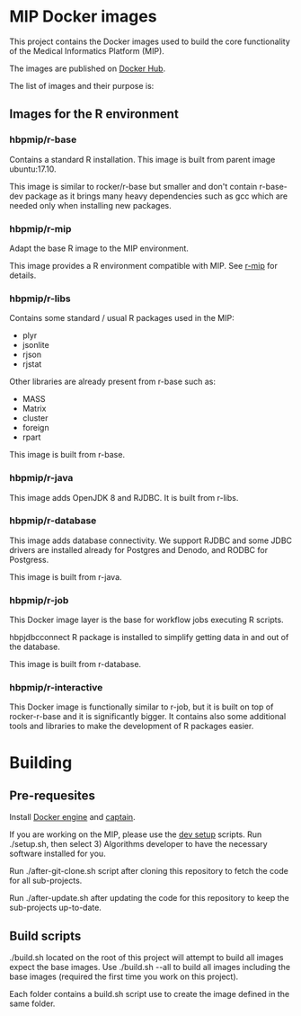 
# MIP Docker images

This project contains the Docker images used to build the core functionality of the Medical Informatics Platform (MIP).

The images are published on [Docker Hub](https://hub.docker.com/u/hbpmip/dashboard/).

The list of images and their purpose is:

## Images for the R environment

### hbpmip/r-base

Contains a standard R installation. This image is built from parent image ubuntu:17.10.

This image is similar to rocker/r-base but smaller and don't contain r-base-dev package as it brings many heavy dependencies such as gcc which are needed only when installing new packages.

### hbpmip/r-mip

Adapt the base R image to the MIP environment.

This image provides a R environment compatible with MIP. See [r-mip](mip-base/r-mip/README.md) for details.

### hbpmip/r-libs

Contains some standard / usual R packages used in the MIP:

* plyr
* jsonlite
* rjson
* rjstat

Other libraries are already present from r-base such as:

* MASS
* Matrix
* cluster
* foreign
* rpart

This image is built from r-base.

### hbpmip/r-java

This image adds OpenJDK 8 and RJDBC. It is built from r-libs.

### hbpmip/r-database

This image adds database connectivity. We support RJDBC and some JDBC drivers are installed already for Postgres and Denodo, and RODBC for Postgress.

This image is built from r-java.

### hbpmip/r-job

This Docker image layer is the base for workflow jobs executing R scripts.

hbpjdbcconnect R package is installed to simplify getting data in and out of the database.

This image is built from r-database.

### hbpmip/r-interactive

This Docker image is functionally similar to r-job, but it is built on top of rocker-r-base and it is significantly bigger. It contains also some additional tools and libraries to make the development of R packages easier.

# Building

## Pre-requesites

Install [Docker engine](https://docs.docker.com/engine/installation/ubuntulinux/) and [captain](https://github.com/harbur/captain).

If you are working on the MIP, please use the [dev setup](https://github.com/LREN-CHUV/dev-setup) scripts. Run ./setup.sh, then select 3) Algorithms developer to have the necessary software installed for you.

Run ./after-git-clone.sh script after cloning this repository to fetch the code for all sub-projects.

Run ./after-update.sh after updating the code for this repository to keep the sub-projects up-to-date.

## Build scripts

./build.sh located on the root of this project will attempt to build all images expect the base images.
Use ./build.sh --all to build all images including the base images (required the first time you work on this project).

Each folder contains a build.sh script use to create the image defined in the same folder.
